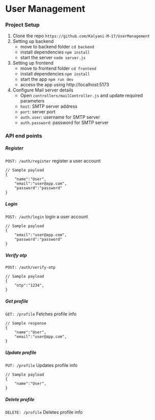 # User Management

### Project Setup

1. Clone the repo `https://github.com/Kalyani-M-17/UserManagement`
2. Setting up backend
   - move to backend folder `cd backend`
   - install dependencies `npm install`
   - start the server `node server.js`
3. Setting up frontend
   - move to frontend folder `cd frontend`
   - install dependencies `npm install`
   - start the app `npm run dev`
   - access the app using http://localhost:5173
4. Configure Mail server details
   - Open `controllers/mailController.js` and update required parameters
   - `host`: SMTP server address
   - `port`: server port
   - `auth.user`: username for SMTP server
   - `auth.password`: password for SMTP server

### API end points

##### Register

`POST: /auth/register` register a user account

```
// Sample payload
{
    "name":"User",
    "email":"user@app.com",
    "password":"password"
}
```

##### Login

`POST: /auth/login`
login a user account

```
// Sample payload
{
    "email":"user@app.com",
    "password":"password"
}
```

##### Verify otp

`POST: /auth/verify-otp`

```
// Sample payload
{
    "otp":"1234",
}
```

##### Get profile

`GET: /profile`
Fetches profile info

```
// Sample response
{
    "name":"User",
    "email":"user@app.com",
}
```

##### Update profile

`PUT: /profile`
Updates profile info

```
// Sample payload
{
    "name":"User",
}
```

##### Delete profile

`DELETE: /profile`
Deletes profile info
